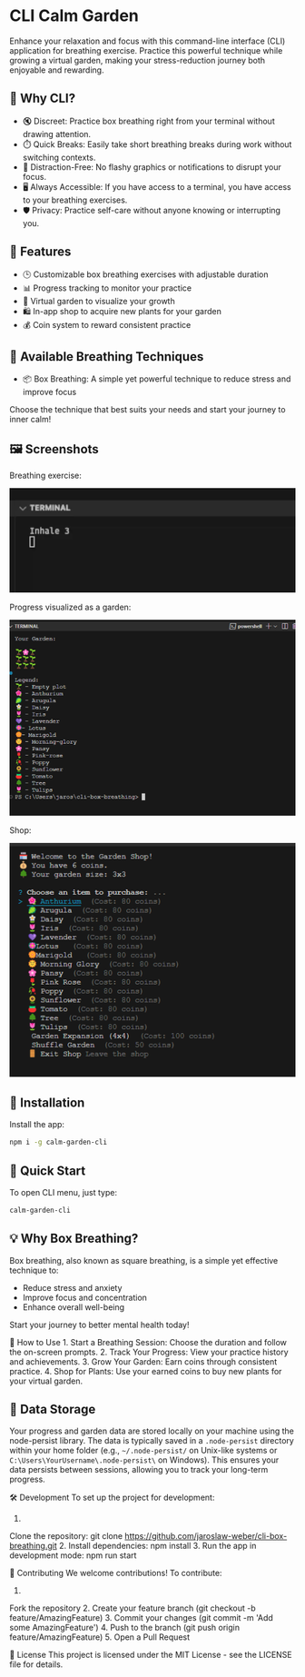 
# CLI Calm Garden

Enhance your relaxation and focus with this command-line interface (CLI) application for breathing exercise. Practice this powerful technique while growing a virtual garden, making your stress-reduction journey both enjoyable and rewarding.


## 🤔 Why CLI?

- 🔇 Discreet: Practice box breathing right from your terminal without drawing attention.
- ⏱️ Quick Breaks: Easily take short breathing breaks during work without switching contexts.
- 🚫 Distraction-Free: No flashy graphics or notifications to disrupt your focus.
- 🖥️ Always Accessible: If you have access to a terminal, you have access to your breathing exercises.
- 🛡️ Privacy: Practice self-care without anyone knowing or interrupting you.


## 🌟 Features

- 🕒 Customizable box breathing exercises with adjustable duration
- 📊 Progress tracking to monitor your practice
- 🌱 Virtual garden to visualize your growth
- 🛍️ In-app shop to acquire new plants for your garden
- 💰 Coin system to reward consistent practice

## 🧘 Available Breathing Techniques

- 📦 Box Breathing: A simple yet powerful technique to reduce stress and improve focus

Choose the technique that best suits your needs and start your journey to inner calm!

## 🖼️ Screenshots

Breathing exercise:

![Breathing Exercise](./preview/breathe.webp)

Progress visualized as a garden:

![Virtual Garden](./preview/garden.png)

Shop:

![Shop](./preview/shop.png)


## 🚀 Installation

Install the app:

```bash
npm i -g calm-garden-cli
```

## 🏁 Quick Start

To open CLI menu, just type:

```bash
calm-garden-cli
```

## 💡 Why Box Breathing?

Box breathing, also known as square breathing, is a simple yet effective technique to:
- Reduce stress and anxiety
- Improve focus and concentration
- Enhance overall well-being

Start your journey to better mental health today!


🌿 How to Use
1.
Start a Breathing Session: Choose the duration and follow the on-screen prompts.
2.
Track Your Progress: View your practice history and achievements.
3.
Grow Your Garden: Earn coins through consistent practice.
4.
Shop for Plants: Use your earned coins to buy new plants for your virtual garden.

## 💾 Data Storage

Your progress and garden data are stored locally on your machine using the node-persist library. The data is typically saved in a `.node-persist` directory within your home folder (e.g., `~/.node-persist/` on Unix-like systems or `C:\Users\YourUsername\.node-persist\` on Windows). This ensures your data persists between sessions, allowing you to track your long-term progress.

🛠️ Development
To set up the project for development:

1.
Clone the repository:
git clone https://github.com/jaroslaw-weber/cli-box-breathing.git
2.
Install dependencies:
npm install
3.
Run the app in development mode:
npm run start



🤝 Contributing
We welcome contributions! To contribute:

1.
Fork the repository
2.
Create your feature branch (git checkout -b feature/AmazingFeature)
3.
Commit your changes (git commit -m 'Add some AmazingFeature')
4.
Push to the branch (git push origin feature/AmazingFeature)
5.
Open a Pull Request

📄 License
This project is licensed under the MIT License - see the LICENSE file for details.
